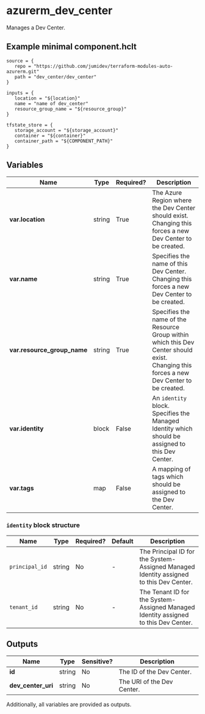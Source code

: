 # azurerm_dev_center

Manages a Dev Center.

## Example minimal component.hclt

```hcl
source = {
   repo = "https://github.com/jumidev/terraform-modules-auto-azurerm.git" 
   path = "dev_center/dev_center" 
}

inputs = {
   location = "${location}" 
   name = "name of dev_center" 
   resource_group_name = "${resource_group}" 
}

tfstate_store = {
   storage_account = "${storage_account}" 
   container = "${container}" 
   container_path = "${COMPONENT_PATH}" 
}

```

## Variables

| Name | Type | Required? |  Description |
| ---- | ---- | --------- |  ----------- |
| **var.location** | string | True | The Azure Region where the Dev Center should exist. Changing this forces a new Dev Center to be created. | 
| **var.name** | string | True | Specifies the name of this Dev Center. Changing this forces a new Dev Center to be created. | 
| **var.resource_group_name** | string | True | Specifies the name of the Resource Group within which this Dev Center should exist. Changing this forces a new Dev Center to be created. | 
| **var.identity** | block | False | An `identity` block. Specifies the Managed Identity which should be assigned to this Dev Center. | 
| **var.tags** | map | False | A mapping of tags which should be assigned to the Dev Center. | 

### `identity` block structure

| Name | Type | Required? | Default | Description |
| ---- | ---- | --------- | ------- | ----------- |
| `principal_id` | string | No | - | The Principal ID for the System-Assigned Managed Identity assigned to this Dev Center. |
| `tenant_id` | string | No | - | The Tenant ID for the System-Assigned Managed Identity assigned to this Dev Center. |



## Outputs

| Name | Type | Sensitive? | Description |
| ---- | ---- | --------- | --------- |
| **id** | string | No  | The ID of the Dev Center. | 
| **dev_center_uri** | string | No  | The URI of the Dev Center. | 

Additionally, all variables are provided as outputs.
